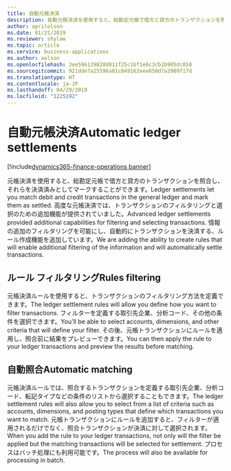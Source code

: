 ```yaml
---
title: 自動元帳決済
description: 自動元帳決済を使用すると、総勘定元帳で借方と貸方のトランザクションを照合し、それらを決済済みとしてマークすることができます。
author: aprilolson
ms.date: 01/21/2019
ms.reviewer: shylaw
ms.topic: article
ms.service: business-applications
ms.author: aolson
ms.openlocfilehash: 3ee596139828d811f25c1bf1e6c3cb1b905dc850
ms.sourcegitcommit: 921dde7a25596a81c049162eee650d7a2009f17d
ms.translationtype: HT
ms.contentlocale: ja-JP
ms.lasthandoff: 04/29/2019
ms.locfileid: "1225192"
---
```

#  <a name="automatic-ledger-settlements"></a><span data-ttu-id="dbe2b-103">自動元帳決済</span><span class="sxs-lookup"><span data-stu-id="dbe2b-103">Automatic ledger settlements</span></span>
[!include[dynamics365-finance-operations banner](../includes/dynamics365-finance-operations.md)]


<span data-ttu-id="dbe2b-104">元帳決済を使用すると、総勘定元帳で借方と貸方のトランザクションを照合し、それらを決済済みとしてマークすることができます。</span><span class="sxs-lookup"><span data-stu-id="dbe2b-104">Ledger settlements let you match debit and credit transactions in the general ledger and mark them as settled.</span></span> <span data-ttu-id="dbe2b-105">高度な元帳決済では、トランザクションのフィルタリングと選択のための追加機能が提供されていました。</span><span class="sxs-lookup"><span data-stu-id="dbe2b-105">Advanced ledger settlements provided additional capabilities for filtering and selecting transactions.</span></span> <span data-ttu-id="dbe2b-106">情報の追加のフィルタリングを可能にし、自動的にトランザクションを決済する、ルール作成機能を追加しています。</span><span class="sxs-lookup"><span data-stu-id="dbe2b-106">We are adding the ability to create rules that will enable additional filtering of the information and will automatically settle transactions.</span></span> 

## <a name="rules-filtering"></a><span data-ttu-id="dbe2b-107">ルール フィルタリング</span><span class="sxs-lookup"><span data-stu-id="dbe2b-107">Rules filtering</span></span>

<span data-ttu-id="dbe2b-108">元帳決済ルールを使用すると、トランザクションのフィルタリング方法を定義できます。</span><span class="sxs-lookup"><span data-stu-id="dbe2b-108">The ledger settlement rules will allow you define how you want to filter transactions.</span></span> <span data-ttu-id="dbe2b-109">フィルターを定義する取引先企業、分析コード、その他の条件を選択できます。</span><span class="sxs-lookup"><span data-stu-id="dbe2b-109">You'll be able to select accounts, dimensions, and other criteria that will define your filter.</span></span> <span data-ttu-id="dbe2b-110">その後、元帳トランザクションにルールを適用し、照合前に結果をプレビューできます。</span><span class="sxs-lookup"><span data-stu-id="dbe2b-110">You can then apply the rule to your ledger transactions and preview the results before matching.</span></span>

## <a name="automatic-matching"></a><span data-ttu-id="dbe2b-111">自動照合</span><span class="sxs-lookup"><span data-stu-id="dbe2b-111">Automatic matching</span></span>

<span data-ttu-id="dbe2b-112">元帳決済ルールでは、照合するトランザクションを定義する取引先企業、分析コード、転記タイプなどの条件のリストから選択することもできます。</span><span class="sxs-lookup"><span data-stu-id="dbe2b-112">The ledger settlement rules will also allow you to select from a list of criteria such as accounts, dimensions, and posting types that define which transactions you want to match.</span></span> <span data-ttu-id="dbe2b-113">元帳トランザクションにルールを追加すると、フィルターが適用されるだけでなく、照合トランザクションが決済に対して選択されます。</span><span class="sxs-lookup"><span data-stu-id="dbe2b-113">When you add the rule to your ledger transactions, not only will the filter be applied but the matching transactions will be selected for settlement.</span></span> <span data-ttu-id="dbe2b-114">プロセスはバッチ処理にも利用可能です。</span><span class="sxs-lookup"><span data-stu-id="dbe2b-114">The process will also be available for processing in batch.</span></span>
